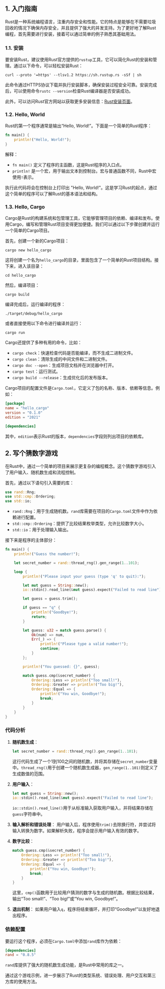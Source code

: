 ## 1. 入门指南

Rust是一种系统编程语言，注重内存安全和性能。它的特点是能够在不需要垃圾回收的情况下确保内存安全，并且提供了强大的并发支持。为了更好地了解Rust编程，首先需要进行安装，接着可以通过简单的例子熟悉其基础用法。

### 1.1. 安装

要安装Rust，建议使用Rust官方提供的`rustup`工具，它可以简化Rust的安装和管理。通过以下命令，可以轻松安装Rust：

```
curl --proto '=https' --tlsv1.2 https://sh.rustup.rs -sSf | sh
```

此命令通过HTTPS协议下载并执行安装脚本，确保安装过程安全可靠。安装完成后，可以使用命令`rustc --version`检查Rust编译器是否安装成功。

此外，可以访问Rust官方网站以获取更多安装信息：[Rust安装页面](https://www.rust-lang.org/install.html)。

### 1.2. Hello, World

Rust的第一个程序通常是输出“Hello, World!”。下面是一个简单的Rust程序：

```rust
fn main() {
    println!("Hello, World!");
}
```

解释：

- `fn main()` 定义了程序的主函数，这是Rust程序的入口点。
- `println!` 是一个宏，用于输出文本到控制台。宏与普通函数不同，Rust中宏使用`!`表示。

执行此代码将会在控制台上打印出 "Hello, World!"。这是学习Rust的起点，通过这个简单的程序可以了解Rust的基本语法和结构。

### 1.3. Hello, Cargo

Cargo是Rust的构建系统和包管理工具，它能够管理项目的依赖、编译和发布。使用Cargo，编写和管理Rust项目变得更加便捷。我们可以通过以下步骤创建并运行一个简单的Cargo项目。

首先，创建一个新的Cargo项目：

```
cargo new hello_cargo
```

这将创建一个名为`hello_cargo`的目录，里面包含了一个简单的Rust项目结构。接下来，进入该目录：

```
cd hello_cargo
```

然后，编译项目：

```
cargo build
```

编译完成后，运行编译的程序：

```
./target/debug/hello_cargo
```

或者直接使用以下命令进行编译并运行：

```
cargo run
```

Cargo还提供了多种有用的命令，比如：

- `cargo check`：快速检查代码是否能编译，而不生成二进制文件。
- `cargo clean`：清除生成的中间文件和二进制文件。
- `cargo doc --open`：生成项目文档并在浏览器中打开。
- `cargo test`：运行测试。
- `cargo build --release`：生成优化后的发布版本。

Cargo项目的配置文件是`Cargo.toml`，它定义了包的名称、版本、依赖等信息。例如：

```toml
[package]
name = "hello_cargo"
version = "0.1.0"
edition = "2021"

[dependencies]
```

其中，`edition`表示Rust的版本，`dependencies`字段则列出项目的依赖库。

## 2. 写个猜数字游戏

在Rust中，通过一个简单的项目来展示更复杂的编程概念。这个猜数字游戏引入了用户输入、随机数生成和流程控制。

首先，通过以下语句引入需要的库：

```rust
use rand::Rng;
use std::cmp::Ordering;
use std::io;
```

- `rand::Rng`：用于生成随机数。`rand`库需要在项目的`Cargo.toml`文件中作为依赖进行配置。
- `std::cmp::Ordering`：提供了比较结果枚举类型，允许比较数字大小。
- `std::io`：用于处理输入输出。

接下来是程序的主体部分：

```rust
fn main() {
    println!("Guess the number!");

    let secret_number = rand::thread_rng().gen_range(1..101);

    loop {
        println!("Please input your guess (type 'q' to quit):");

        let mut guess = String::new();
        io::stdin().read_line(&mut guess).expect("Failed to read line");

        let guess = guess.trim();

        if guess == "q" {
            println!("Goodbye!");
            return;
        }

        let guess: u32 = match guess.parse() {
            Ok(num) => num,
            Err(_) => {
                println!("Please type a valid number!");
                continue;
            }
        };

        println!("You guessed: {}", guess);

        match guess.cmp(&secret_number) {
            Ordering::Less => println!("Too small!"),
            Ordering::Greater => println!("Too big!"),
            Ordering::Equal => {
                println!("You win, Goodbye!");
                break;
            }
        }
    }
}
```

### 代码分析

1. **随机数生成**：

   ```rust
   let secret_number = rand::thread_rng().gen_range(1..101);
   ```

   这行代码生成了一个1到100之间的随机数，并将其存储在`secret_number`变量中。`thread_rng()`用于创建一个随机数生成器，`gen_range(1..101)`则定义了生成数值的范围。

2. **用户输入**：

   ```rust
   let mut guess = String::new();
   io::stdin().read_line(&mut guess).expect("Failed to read line");
   ```

   `io::stdin().read_line()`用于从标准输入获取用户输入，并将结果存储在`guess`字符串中。

3. **输入解析和错误处理**：
   用户输入后，程序使用`trim()`去除换行符，并尝试将输入转换为数字。如果解析失败，程序会提示用户输入有效的数字。

4. **数字比较**：

   ```rust
   match guess.cmp(&secret_number) {
       Ordering::Less => println!("Too small!"),
       Ordering::Greater => println!("Too big!"),
       Ordering::Equal => {
           println!("You win, Goodbye!");
           break;
       }
   }
   ```

   这里，`cmp()`函数用于比较用户猜测的数字与生成的随机数。根据比较结果，输出“Too small!”、“Too big!”或“You win, Goodbye!”。

5. **退出机制**：
   如果用户输入`q`，程序将结束循环，并打印“Goodbye!”以友好地退出程序。

### 依赖配置

要运行这个程序，必须在`Cargo.toml`中添加`rand`库作为依赖：

```toml
[dependencies]
rand = "0.8.5"
```

`rand`库提供了强大的随机数生成功能，是Rust中常用的库之一。

通过这个游戏示例，进一步展示了Rust的类型系统、错误处理、用户交互和第三方库的使用方法。

